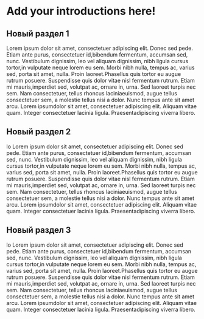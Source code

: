 # Add your introductions here!

## Новый раздел 1

Lorem ipsum dolor sit amet, consectetuer adipiscing elit. Donec sed pede. Etiam ante purus, consectetuer id,bibendum fermentum, accumsan sed, nunc. Vestibulum dignissim, leo vel aliquam dignissim, nibh ligula cursus tortor,in vulputate neque lorem eu sem. Morbi nibh nulla, tempus ac, varius sed, porta sit amet, nulla. Proin laoreet.Phasellus quis tortor eu augue rutrum posuere. Suspendisse quis dolor vitae nisl fermentum rutrum. Etiam mi mauris,imperdiet sed, volutpat ac, ornare in, urna. Sed laoreet turpis nec sem. Nam consectetuer, tellus rhoncus laciniaeuismod, augue tellus consectetuer sem, a molestie tellus nisi a dolor. Nunc tempus ante sit amet arcu. Lorem ipsumdolor sit amet, consectetuer adipiscing elit. Aliquam vitae quam. Integer consectetuer lacinia ligula. Praesentadipiscing viverra libero.

## Новый раздел 2
lo      Lorem ipsum dolor sit amet, consectetuer adipiscing elit. Donec sed pede. Etiam ante purus, consectetuer id,bibendum fermentum, accumsan sed, nunc. Vestibulum dignissim, leo vel aliquam dignissim, nibh ligula cursus tortor,in vulputate neque lorem eu sem. Morbi nibh nulla, tempus ac, varius sed, porta sit amet, nulla. Proin laoreet.Phasellus quis tortor eu augue rutrum posuere. Suspendisse quis dolor vitae nisl fermentum rutrum. Etiam mi mauris,imperdiet sed, volutpat ac, ornare in, urna. Sed laoreet turpis nec sem. Nam consectetuer, tellus rhoncus laciniaeuismod, augue tellus consectetuer sem, a molestie tellus nisi a dolor. Nunc tempus ante sit amet arcu. Lorem ipsumdolor sit amet, consectetuer adipiscing elit. Aliquam vitae quam. Integer consectetuer lacinia ligula. Praesentadipiscing viverra libero.

## Новый раздел 3

lo      Lorem ipsum dolor sit amet, consectetuer adipiscing elit. Donec sed pede. Etiam ante purus, consectetuer id,bibendum fermentum, accumsan sed, nunc. Vestibulum dignissim, leo vel aliquam dignissim, nibh ligula cursus tortor,in vulputate neque lorem eu sem. Morbi nibh nulla, tempus ac, varius sed, porta sit amet, nulla. Proin laoreet.Phasellus quis tortor eu augue rutrum posuere. Suspendisse quis dolor vitae nisl fermentum rutrum. Etiam mi mauris,imperdiet sed, volutpat ac, ornare in, urna. Sed laoreet turpis nec sem. Nam consectetuer, tellus rhoncus laciniaeuismod, augue tellus consectetuer sem, a molestie tellus nisi a dolor. Nunc tempus ante sit amet arcu. Lorem ipsumdolor sit amet, consectetuer adipiscing elit. Aliquam vitae quam. Integer consectetuer lacinia ligula. Praesentadipiscing viverra libero.